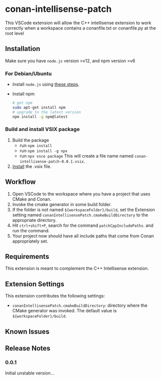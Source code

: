 # conan-intellisense-patch

This VSCode extension will allow the C++ intellisense extension to work correctly when a workspace contains a conanfile.txt or conanfile.py at the root level

## Installation 

Make sure you have `node.js` version >v12, and npm version >v6

### For Debian/Ubuntu
- Install `node.js` using [these steps](https://github.com/nodesource/distributions/blob/master/README.md#debinstall).
- Install npm

    ```sh
    # get npm
    sudo apt-get install npm 
    # upgrade to the latest version
    npm install -g npm@latest
    ```

### Build and install VSIX package

1. Build the package
    - run `npm install`
    - run `npm install -g npx`
    - run `npx vsce package`
    This will create a file name named `conan-intellisense-patch-0.0.1.vsix`.
1. [Install](conan-intellisense-patch-0.0.1) the .vsix file.

## Workflow

1. Open VSCode to the workspace where you have a project that uses CMake and Conan.
1. Invoke the cmake generator in some build folder.
1. If the folder is not named `${workspaceFolder}/build`, set the Extension setting named `conanIntellisensePatch.cmakeBuildDirectory` to the appropriate directory.
1. Hit `ctrl+shift+P`, search for the command `patchCppIncludePaths`. and run the command.
1. Your project now should have all include paths that come from Conan appropriately set.

## Requirements

This extension is meant to complement the C++ Intellisense extension.

## Extension Settings

This extension contributes the following settings:

* `conanIntellisensePatch.cmakeBuildDirectory`: directory where the CMake generator was invoked. The default value is `${workspaceFolder}/build`.

## Known Issues

## Release Notes

### 0.0.1

Initial unstable version...

